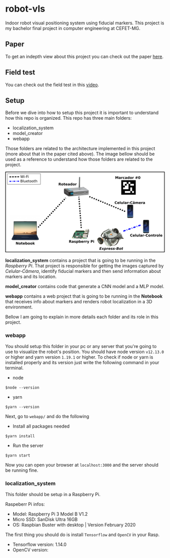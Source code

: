 # robot-vls
Indoor robot visual positioning system using fiducial markers.
This project is my bachelor final project in computer engineering at CEFET-MG.

## Paper
To get an indepth view about this project you can check out the paper [here](https://drive.google.com/file/d/1gxH1WYZJRkoX1bB29TYsKaD1EMyXPLdb/view?usp=sharing).

## Field test
You can check out the field test in this [video](https://www.youtube.com/watch?v=fFo7xQlS7mM).

## Setup

Before we dive into how to setup this project it is important to 
understand how this repo is organized. This repo has three main
folders:
* localization_system
* model_creator
* webapp

Those folders are related to the architecture implemented in this 
project (more about that in the paper cited above). The image bellow 
should be used as a reference to understand how those folders are 
related to the project.

![Architecture](img/architecture.png)

**localization_system** contains a project that is going to be running 
in the *Raspberry Pi*. That project is responsible for getting the images
captured by *Celular-Câmera*, identify fiducial markers and then 
send information about markers and its location.

**model_creator** contains code that generate a CNN model and a MLP 
model.

**webapp** contains a web project that is going to be running in the **Notebook** that 
receives info about markers and renders robot 
localization in a 3D environment.

Bellow I am going to explain in more details each folder and its 
role in this project.

### webapp

You should setup this folder in your pc or any server that you're 
going to use to visualize the robot's position. You should have node
version `v12.13.0` or higher and yarn version `1.19.1` or higher.
To check if node or yarn is installed properly and 
its version just write the 
following command in your terminal.

* node
```
$node --version
```

* yarn
```
$yarn --version
```

Next, go to `webapp/` and do the following

* Install all packages needed
```
$yarn install
```

* Run the server
```
$yarn start
```

Now you can open your browser at `localhost:3000` and the server should be running fine.

### localization_system

This folder should be setup in a Raspberry Pi. 

Raspeberr Pi infos:
* Model: Raspberry Pi 3 Model B V1.2
* Micro SSD: SanDisk Ultra 16GB
* OS: Raspbian Buster with desktop | Version February 2020

The first thing you should do is install `Tensorflow` and `OpenCV` in your
Rasp.

* Tensorflow version: 1.14.0
* OpenCV version: 